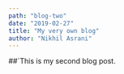 ```yaml
---
path: "blog-two"
date: "2019-02-27"
title: "My very own blog"
author: "Nikhil Asrani"
---
```


##`This is my second blog post.
